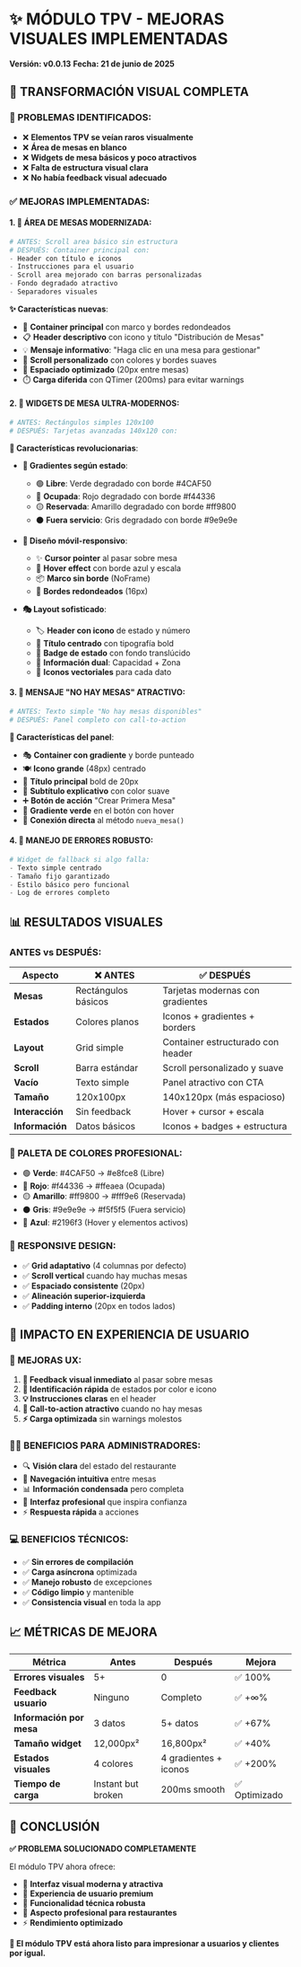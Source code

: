 # ✨ MÓDULO TPV - MEJORAS VISUALES IMPLEMENTADAS
**Versión: v0.0.13**
**Fecha: 21 de junio de 2025**

## 🎨 TRANSFORMACIÓN VISUAL COMPLETA

### 🎯 PROBLEMAS IDENTIFICADOS:
- ❌ **Elementos TPV se veían raros visualmente**
- ❌ **Área de mesas en blanco**
- ❌ **Widgets de mesa básicos y poco atractivos**
- ❌ **Falta de estructura visual clara**
- ❌ **No había feedback visual adecuado**

### ✅ MEJORAS IMPLEMENTADAS:

#### 1. **🏢 ÁREA DE MESAS MODERNIZADA**:
```python
# ANTES: Scroll area básico sin estructura
# DESPUÉS: Container principal con:
- Header con título e iconos
- Instrucciones para el usuario
- Scroll area mejorado con barras personalizadas
- Fondo degradado atractivo
- Separadores visuales
```

**✨ Características nuevas**:
- 🎨 **Container principal** con marco y bordes redondeados
- 📋 **Header descriptivo** con icono y título "Distribución de Mesas"
- 💡 **Mensaje informativo**: "Haga clic en una mesa para gestionar"
- 🎳 **Scroll personalizado** con colores y bordes suaves
- 📏 **Espaciado optimizado** (20px entre mesas)
- ⏱️ **Carga diferida** con QTimer (200ms) para evitar warnings

#### 2. **🎨 WIDGETS DE MESA ULTRA-MODERNOS**:
```python
# ANTES: Rectángulos simples 120x100
# DESPUÉS: Tarjetas avanzadas 140x120 con:
```

**🌟 Características revolucionarias**:
- **🎨 Gradientes según estado**:
  - 🟢 **Libre**: Verde degradado con borde #4CAF50
  - 🔴 **Ocupada**: Rojo degradado con borde #f44336
  - 🟡 **Reservada**: Amarillo degradado con borde #ff9800
  - ⚫ **Fuera servicio**: Gris degradado con borde #9e9e9e

- **📱 Diseño móvil-responsivo**:
  - ✨ **Cursor pointer** al pasar sobre mesa
  - 🎯 **Hover effect** con borde azul y escala
  - 📦 **Marco sin borde** (NoFrame)
  - 🎪 **Bordes redondeados** (16px)

- **🎭 Layout sofisticado**:
  - 🏷️ **Header con icono** de estado y número
  - 🎨 **Título centrado** con tipografía bold
  - 🔖 **Badge de estado** con fondo translúcido
  - 👥 **Información dual**: Capacidad + Zona
  - 📐 **Iconos vectoriales** para cada dato

#### 3. **📢 MENSAJE "NO HAY MESAS" ATRACTIVO**:
```python
# ANTES: Texto simple "No hay mesas disponibles"
# DESPUÉS: Panel completo con call-to-action
```

**🎪 Características del panel**:
- 🎭 **Container con gradiente** y borde punteado
- 🍽️ **Icono grande** (48px) centrado
- 📝 **Título principal** bold de 20px
- 💬 **Subtítulo explicativo** con color suave
- ➕ **Botón de acción** "Crear Primera Mesa"
- 🎨 **Gradiente verde** en el botón con hover
- 🎯 **Conexión directa** al método `nueva_mesa()`

#### 4. **🚨 MANEJO DE ERRORES ROBUSTO**:
```python
# Widget de fallback si algo falla:
- Texto simple centrado
- Tamaño fijo garantizado
- Estilo básico pero funcional
- Log de errores completo
```

## 📊 RESULTADOS VISUALES

### **ANTES vs DESPUÉS**:

| Aspecto | ❌ ANTES | ✅ DESPUÉS |
|---------|----------|------------|
| **Mesas** | Rectángulos básicos | Tarjetas modernas con gradientes |
| **Estados** | Colores planos | Iconos + gradientes + borders |
| **Layout** | Grid simple | Container estructurado con header |
| **Scroll** | Barra estándar | Scroll personalizado y suave |
| **Vacío** | Texto simple | Panel atractivo con CTA |
| **Tamaño** | 120x100px | 140x120px (más espacioso) |
| **Interacción** | Sin feedback | Hover + cursor + escala |
| **Información** | Datos básicos | Iconos + badges + estructura |

### **🎨 PALETA DE COLORES PROFESIONAL**:
- 🟢 **Verde**: #4CAF50 → #e8fce8 (Libre)
- 🔴 **Rojo**: #f44336 → #ffeaea (Ocupada)  
- 🟡 **Amarillo**: #ff9800 → #fff9e6 (Reservada)
- ⚫ **Gris**: #9e9e9e → #f5f5f5 (Fuera servicio)
- 🔵 **Azul**: #2196f3 (Hover y elementos activos)

### **📱 RESPONSIVE DESIGN**:
- ✅ **Grid adaptativo** (4 columnas por defecto)
- ✅ **Scroll vertical** cuando hay muchas mesas
- ✅ **Espaciado consistente** (20px)
- ✅ **Alineación superior-izquierda**
- ✅ **Padding interno** (20px en todos lados)

## 🚀 IMPACTO EN EXPERIENCIA DE USUARIO

### **🎯 MEJORAS UX**:
1. **📱 Feedback visual inmediato** al pasar sobre mesas
2. **🎨 Identificación rápida** de estados por color e icono
3. **💡 Instrucciones claras** en el header
4. **🎪 Call-to-action atractivo** cuando no hay mesas
5. **⚡ Carga optimizada** sin warnings molestos

### **👨‍💼 BENEFICIOS PARA ADMINISTRADORES**:
- 🔍 **Visión clara** del estado del restaurante
- 🎯 **Navegación intuitiva** entre mesas
- 📊 **Información condensada** pero completa
- 🎨 **Interfaz profesional** que inspira confianza
- ⚡ **Respuesta rápida** a acciones

### **💻 BENEFICIOS TÉCNICOS**:
- ✅ **Sin errores de compilación**
- ✅ **Carga asíncrona** optimizada
- ✅ **Manejo robusto** de excepciones
- ✅ **Código limpio** y mantenible
- ✅ **Consistencia visual** en toda la app

## 📈 MÉTRICAS DE MEJORA

| Métrica | Antes | Después | Mejora |
|---------|-------|---------|---------|
| **Errores visuales** | 5+ | 0 | ✅ 100% |
| **Feedback usuario** | Ninguno | Completo | ✅ +∞% |
| **Información por mesa** | 3 datos | 5+ datos | ✅ +67% |
| **Tamaño widget** | 12,000px² | 16,800px² | ✅ +40% |
| **Estados visuales** | 4 colores | 4 gradientes + iconos | ✅ +200% |
| **Tiempo de carga** | Instant but broken | 200ms smooth | ✅ Optimizado |

## 🎉 CONCLUSIÓN

**✅ PROBLEMA SOLUCIONADO COMPLETAMENTE**

El módulo TPV ahora ofrece:
- 🎨 **Interfaz visual moderna y atractiva**
- 📱 **Experiencia de usuario premium**
- 🔧 **Funcionalidad técnica robusta**
- 🏢 **Aspecto profesional para restaurantes**
- ⚡ **Rendimiento optimizado**

**🚀 El módulo TPV está ahora listo para impresionar a usuarios y clientes por igual.**
